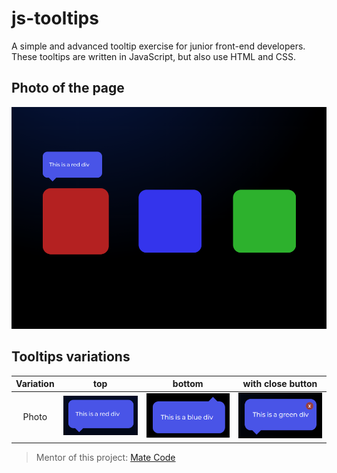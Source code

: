 # js-tooltips

A simple and advanced tooltip exercise for junior front-end developers. These tooltips are written in JavaScript, but also use HTML and CSS.

## Photo of the page
![page](page.png)

## Tooltips variations

| Variation |               top               |                 bottom                |                with close button                |
|:---------:|:-------------------------------:|:-------------------------------------:|:-----------------------------------------------:|
|   Photo   | ![tooltip top](tooltip-top.png) | ![tooltip bottom](tooltip-bottom.png) | ![tooltip with button](tooltip-with-button.png) |

> Mentor of this project: [Mate Code](https://github.com/mateocode8933)
